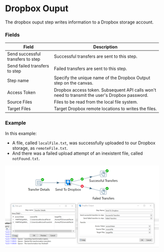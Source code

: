 # Dropbox Ouput
The dropbox ouput step writes information to a Dropbox storage account.

### Fields
Field  | Description
------------- | -------------
Send successful transfers to step  |  Successful transfers are sent to this step.
Send failed transfers to step  |  Failed transfers are sent to this step.
Step name  | Specify the unique name of the Dropbox Output step on the canvas.
Access Token  | Dropbox access token. Subsequent API calls won't need to transmit the user's Dropbox password.
Source Files  |  Files to be read from the local file system.
Target Files  |  Target Dropbox remote locations to writes the files. 

### Example
In this example: 
* A file, called ```localFile.txt```, was successfully uploaded to our Dropbox storage, as ```remoteFile.txt```.
* And there was a failed upload attempt of an inexistent file, called ```notFound.txt```.

![alt text](https://github.com/LeonardoCoelho71950/pdi-dropbox-plugin/blob/master/docs/screenshots/dropbox-output.png "Uploading a file to Dropbox")
